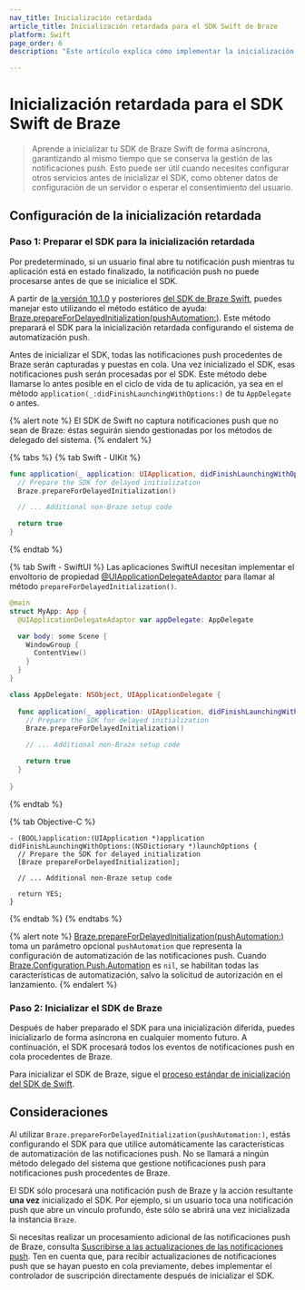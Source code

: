 ```yaml
---
nav_title: Inicialización retardada
article_title: Inicialización retardada para el SDK Swift de Braze
platform: Swift
page_order: 6
description: "Este artículo explica cómo implementar la inicialización retardada del SDK Swift para preservar la gestión de notificaciones push cuando el SDK se inicializa de forma asíncrona."

---
```


# Inicialización retardada para el SDK Swift de Braze

> Aprende a inicializar tu SDK de Braze Swift de forma asíncrona, garantizando al mismo tiempo que se conserva la gestión de las notificaciones push. Esto puede ser útil cuando necesites configurar otros servicios antes de inicializar el SDK, como obtener datos de configuración de un servidor o esperar el consentimiento del usuario.

## Configuración de la inicialización retardada

### Paso 1: Preparar el SDK para la inicialización retardada

Por predeterminado, si un usuario final abre tu notificación push mientras tu aplicación está en estado finalizado, la notificación push no puede procesarse antes de que se inicialice el SDK.

A partir de [la versión 10.1.0](https://github.com/braze-inc/braze-swift-sdk/releases/tag/10.1.0) y posteriores [del SDK de Braze Swift](https://github.com/braze-inc/braze-swift-sdk/releases/tag/10.1.0), puedes manejar esto utilizando el método estático de ayuda: [Braze.prepareForDelayedInitialization(pushAutomation:)](https://braze-inc.github.io/braze-swift-sdk/documentation/brazekit/braze/preparefordelayedinitialization(pushautomation:)). Este método preparará el SDK para la inicialización retardada configurando el sistema de automatización push.

Antes de inicializar el SDK, todas las notificaciones push procedentes de Braze serán capturadas y puestas en cola. Una vez inicializado el SDK, esas notificaciones push serán procesadas por el SDK. Este método debe llamarse lo antes posible en el ciclo de vida de tu aplicación, ya sea en el método `application(_:didFinishLaunchingWithOptions:)` de tu `AppDelegate` o antes.

{% alert note %}
El SDK de Swift no captura notificaciones push que no sean de Braze: éstas seguirán siendo gestionadas por los métodos de delegado del sistema.
{% endalert %}

{% tabs %}
{% tab Swift - UIKit %}
```swift
func application(_ application: UIApplication, didFinishLaunchingWithOptions launchOptions: [UIApplication.LaunchOptionsKey: Any]?) -> Bool {
  // Prepare the SDK for delayed initialization
  Braze.prepareForDelayedInitialization()

  // ... Additional non-Braze setup code

  return true
}
```
{% endtab %}

{% tab Swift - SwiftUI %}
Las aplicaciones SwiftUI necesitan implementar el envoltorio de propiedad [@UIApplicationDelegateAdaptor](https://developer.apple.com/documentation/swiftui/uiapplicationdelegateadaptor) para llamar al método `prepareForDelayedInitialization()`.

```swift
@main
struct MyApp: App {
  @UIApplicationDelegateAdaptor var appDelegate: AppDelegate

  var body: some Scene {
    WindowGroup {
      ContentView()
    }
  }
}

class AppDelegate: NSObject, UIApplicationDelegate {
  
  func application(_ application: UIApplication, didFinishLaunchingWithOptions launchOptions: [UIApplication.LaunchOptionsKey : Any]? = nil) -> Bool {
    // Prepare the SDK for delayed initialization
    Braze.prepareForDelayedInitialization()

    // ... Additional non-Braze setup code

    return true
  }
  
}
```
{% endtab %}

{% tab Objective-C %}
```objc
- (BOOL)application:(UIApplication *)application didFinishLaunchingWithOptions:(NSDictionary *)launchOptions {
  // Prepare the SDK for delayed initialization
  [Braze prepareForDelayedInitialization];
  
  // ... Additional non-Braze setup code

  return YES;
}

```
{% endtab %}
{% endtabs %}

{% alert note %}
[Braze.prepareForDelayedInitialization(pushAutomation:)](https://braze-inc.github.io/braze-swift-sdk/documentation/brazekit/braze/preparefordelayedinitialization(pushautomation:)) toma un parámetro opcional `pushAutomation` que representa la configuración de automatización de las notificaciones push. Cuando [Braze.Configuration.Push.Automation](https://braze-inc.github.io/braze-swift-sdk/documentation/brazekit/braze/configuration-swift.class/push-swift.class/automation-swift.class) es `nil`, se habilitan todas las características de automatización, salvo la solicitud de autorización en el lanzamiento.
{% endalert %}

### Paso 2: Inicializar el SDK de Braze

Después de haber preparado el SDK para una inicialización diferida, puedes inicializarlo de forma asíncrona en cualquier momento futuro. A continuación, el SDK procesará todos los eventos de notificaciones push en cola procedentes de Braze.

Para inicializar el SDK de Braze, sigue el [proceso estándar de inicialización del SDK de Swift]({{site.baseurl}}/developer_guide/platform_integration_guides/swift/initial_sdk_setup/completing_integration/).

## Consideraciones

Al utilizar `Braze.prepareForDelayedInitialization(pushAutomation:)`, estás configurando el SDK para que utilice automáticamente las características de automatización de las notificaciones push. No se llamará a ningún método delegado del sistema que gestione notificaciones push para notificaciones push procedentes de Braze.

El SDK sólo procesará una notificación push de Braze y la acción resultante **una vez** inicializado el SDK. Por ejemplo, si un usuario toca una notificación push que abre un vínculo profundo, éste sólo se abrirá una vez inicializada la instancia `Braze`.

Si necesitas realizar un procesamiento adicional de las notificaciones push de Braze, consulta [Suscribirse a las actualizaciones de las notificaciones push]({{site.baseurl}}/developer_guide/platform_integration_guides/swift/push_notifications/integration/#subscribing-to-push-notifications-updates). Ten en cuenta que, para recibir actualizaciones de notificaciones push que se hayan puesto en cola previamente, debes implementar el controlador de suscripción directamente después de inicializar el SDK.
